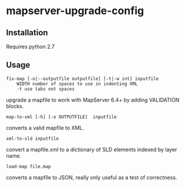 # mapserver-upgrade-config

## Installation

Requires python 2.7 


    
## Usage

    fix-map [-o|--outputfile outputfile] [-t|-w int] inputfile
        WIDTH number of spaces to use in indenting XML
        -t use tabs not spaces
        
upgrade a mapfile to work with MapServer 6.4+ by adding VALIDATION blocks.

    map-to-xml [-h] [-o OUTPUTFILE]  inputfile

converts a valid mapfile to XML.

	xml-to-sld inputfile
	
convert a mapfile.xml to a dictionary of SLD elements indexed by layer name.

    load-map file.map
    
converts a mapfile to JSON, really only useful as a test of correctness.
